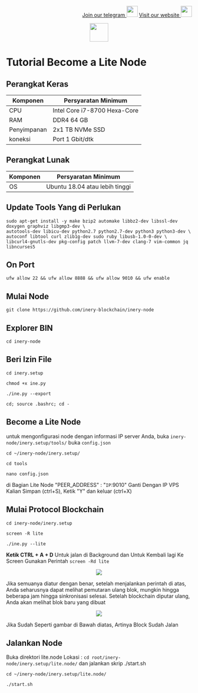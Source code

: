 <p style="font-size:14px" align="right">
<a href="https://t.me/bangpateng_group" target="_blank">Join our telegram <img src="https://user-images.githubusercontent.com/50621007/183283867-56b4d69f-bc6e-4939-b00a-72aa019d1aea.png" width="30"/></a>
<a href="https://bangpateng.com/" target="_blank">Visit our website <img src="https://user-images.githubusercontent.com/38981255/184068977-2d456b1a-9b50-4b75-a0a7-4909a7c78991.png" width="30"/></a>
</p>

<p align="center">
  <img height="50" height="auto" src="https://user-images.githubusercontent.com/38981255/184088981-3f7376ae-7039-4915-98f5-16c3637ccea3.PNG">
</p>

# Tutorial Become a Lite Node

## Perangkat Keras

|  Komponen |  Persyaratan Minimum |
| ------------ | ------------ |
| CPU  | Intel Core i7-8700 Hexa-Core  |
| RAM | DDR4 64 GB  |
| Penyimpanan  | 2x1 TB NVMe SSD |
| koneksi | Port 1 Gbit/dtk |

## Perangkat Lunak

|Komponen | Persyaratan Minimum |
| ------------ | ------------ |
| OS |  Ubuntu 18.04 atau lebih tinggi | 

## Update Tools Yang di Perlukan
```
sudo apt-get install -y make bzip2 automake libbz2-dev libssl-dev doxygen graphviz libgmp3-dev \
autotools-dev libicu-dev python2.7 python2.7-dev python3 python3-dev \
autoconf libtool curl zlib1g-dev sudo ruby libusb-1.0-0-dev \
libcurl4-gnutls-dev pkg-config patch llvm-7-dev clang-7 vim-common jq libncurses5
```
## On Port
```
ufw allow 22 && ufw allow 8888 && ufw allow 9010 && ufw enable
```
## Mulai Node
```
git clone https://github.com/inery-blockchain/inery-node
```
## Explorer BIN
```
cd inery-node
```
## Beri Izin File
```
cd inery.setup
```
```
chmod +x ine.py
```
```
./ine.py --export
```
```
cd; source .bashrc; cd -
```
## Become a Lite Node
untuk mengonfigurasi node dengan informasi IP server Anda, buka `inery-node/inery.setup/tools/` buka `config.json`
```
cd ~/inery-node/inery.setup/
```
```
cd tools
```
```
nano config.json
```
di Bagian Lite Node "PEER_ADDRESS" : "`IP`:9010" Ganti Dengan IP VPS Kalian
Simpan (ctrl+S), Ketik "Y" dan keluar (ctrl+X)

## Mulai Protocol Blockchain
```
cd inery-node/inery.setup
```
```
screen -R lite
```
```
./ine.py --lite
```
**Ketik CTRL + A + D** Untuk jalan di Background dan Untuk Kembali lagi Ke Screen Gunakan Perintah `screen -Rd lite`
<p align="center">
  <img height="auto" height="auto" src="https://user-images.githubusercontent.com/38981255/184091596-3a11bd09-7b26-4cd9-a444-a14facf332a3.PNG">
</p>

Jika semuanya diatur dengan benar, setelah menjalankan perintah di atas, Anda seharusnya dapat melihat pemutaran ulang blok, mungkin hingga beberapa jam hingga sinkronisasi selesai. Setelah blockchain diputar ulang, Anda akan melihat blok baru yang dibuat

<p align="center">
  <img height="auto" height="auto" src="https://user-images.githubusercontent.com/38981255/184104361-73d223ce-0f70-408d-bec8-7aefea128dc6.png">
</p>

Jika Sudah Seperti gambar di Bawah diatas, Artinya Block Sudah Jalan

## Jalankan Node
Buka direktori lite.node Lokasi : `cd root/inery-node/inery.setup/lite.node/` dan jalankan skrip ./start.sh
```
cd ~/inery-node/inery.setup/lite.node/
```
```
./start.sh
```
